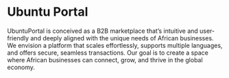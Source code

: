 #  Ubuntu Portal
UbuntuPortal is conceived as a B2B marketplace that’s intuitive and user-friendly and deeply aligned with the unique needs of African businesses. We envision a platform that scales effortlessly, supports multiple languages, and offers secure, seamless transactions. Our goal is to create a space where African businesses can connect, grow, and thrive in the global economy.

